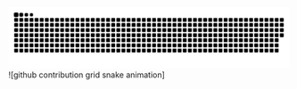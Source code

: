 <!--
## Hi there 👋

<p align='center'>
    <img src = C:\Users\SUer\Downloads\giphy.gif>
</p>
-->

![github contribution grid snake animation](https://raw.githubusercontent.com/teuchezh/teuchezh/output/github-contribution-grid-snake-dark.svg#gh-dark-mode-only)![github contribution grid snake animation]
